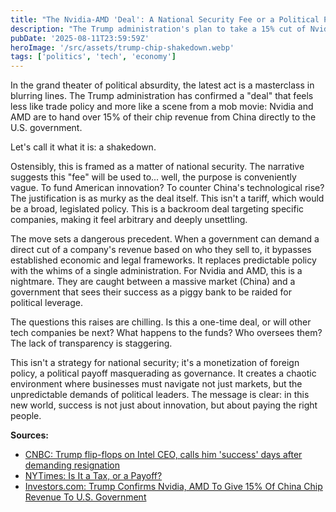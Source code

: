 ```yaml
---
title: "The Nvidia-AMD 'Deal': A National Security Fee or a Political Payoff?"
description: "The Trump administration's plan to take a 15% cut of Nvidia and AMD's revenue from China isn't just a policy—it's a shakedown that blurs the line between national security and political extortion."
pubDate: '2025-08-11T23:59:59Z'
heroImage: '/src/assets/trump-chip-shakedown.webp'
tags: ['politics', 'tech', 'economy']
---
```


In the grand theater of political absurdity, the latest act is a masterclass in blurring lines. The Trump administration has confirmed a "deal" that feels less like trade policy and more like a scene from a mob movie: Nvidia and AMD are to hand over 15% of their chip revenue from China directly to the U.S. government.

Let's call it what it is: a shakedown.

Ostensibly, this is framed as a matter of national security. The narrative suggests this "fee" will be used to... well, the purpose is conveniently vague. To fund American innovation? To counter China's technological rise? The justification is as murky as the deal itself. This isn't a tariff, which would be a broad, legislated policy. This is a backroom deal targeting specific companies, making it feel arbitrary and deeply unsettling.

The move sets a dangerous precedent. When a government can demand a direct cut of a company's revenue based on who they sell to, it bypasses established economic and legal frameworks. It replaces predictable policy with the whims of a single administration. For Nvidia and AMD, this is a nightmare. They are caught between a massive market (China) and a government that sees their success as a piggy bank to be raided for political leverage.

The questions this raises are chilling. Is this a one-time deal, or will other tech companies be next? What happens to the funds? Who oversees them? The lack of transparency is staggering.

This isn't a strategy for national security; it's a monetization of foreign policy, a political payoff masquerading as governance. It creates a chaotic environment where businesses must navigate not just markets, but the unpredictable demands of political leaders. The message is clear: in this new world, success is not just about innovation, but about paying the right people.

**Sources:**

- [CNBC: Trump flip-flops on Intel CEO, calls him 'success' days after demanding resignation](https://www.cnbc.com/2025/08/11/intel-ceo-trump-lip-bu-tan.html)
- [NYTimes: Is It a Tax, or a Payoff?](https://www.nytimes.com/2025/08/11/business/dealbook/nvidia-amd-chip-payoff-trump.html?unlocked_article_code=1.dU8.lzC0.S7TX0nD__PcO)
- [Investors.com: Trump Confirms Nvidia, AMD To Give 15% Of China Chip Revenue To U.S. Government](https://www.investors.com/news/technology/nvidia-amd-give-15-china-chip-revenue-u-s-government/)
